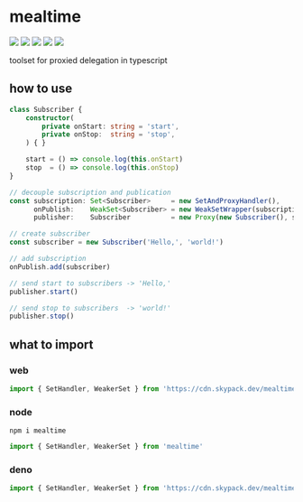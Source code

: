 # mealtime
[![](https://badgen.net/packagephobia/install/mealtime?icon=npm&label&color=black&scale=1.3)](https://www.npmjs.com/package/mealtime) [![](https://badgen.net/npm/types/tslib?icon=typescript&label&color=black&scale=1.3)](https://github.com/domrally/mealtime/blob/main/code/context.d.ts) [![](https://badgen.net/badge/license/Fair?color=grey&scale=1.3)](https://github.com/domrally/mealtime/blob/main/LICENSE) [![](https://badgen.net/github/tag/domrally/mealtime?icon=git&label&color=grey&scale=1.3)](https://github.com/domrally/mealtime/releases) [![](https://badgen.net/github/status/domrally/mealtime?icon=github&label&color=black&scale=1.3)](https://github.com/domrally/mealtime/actions)

toolset for proxied delegation in typescript

## how to use

```ts
class Subscriber {
    constructor(
        private onStart: string = 'start',
        private onStop:  string = 'stop',
    ) { }

    start = () => console.log(this.onStart)
    stop  = () => console.log(this.onStop)
}

// decouple subscription and publication
const subscription: Set<Subscriber>     = new SetAndProxyHandler(),
      onPublish:    WeakSet<Subscriber> = new WeakSetWrapper(subscription),
      publisher:    Subscriber          = new Proxy(new Subscriber(), subscription)

// create subscriber
const subscriber = new Subscriber('Hello,', 'world!')

// add subscription
onPublish.add(subscriber)

// send start to subscribers -> 'Hello,'
publisher.start()

// send stop to subscribers  -> 'world!'
publisher.stop()

```

## what to import

### web
```js
import { SetHandler, WeakerSet } from 'https://cdn.skypack.dev/mealtime?min'
```

### node
```
npm i mealtime
```
```js
import { SetHandler, WeakerSet } from 'mealtime'
```

### deno
```ts
import { SetHandler, WeakerSet } from 'https://cdn.skypack.dev/mealtime?dts'
```
